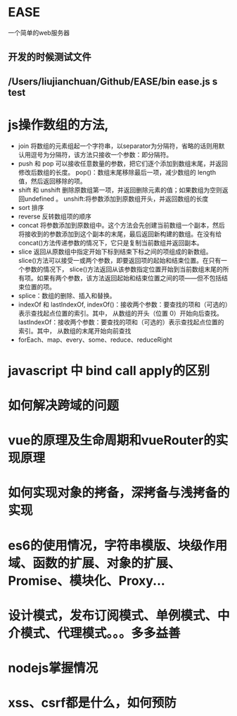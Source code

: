 # EASE
一个简单的web服务器
## 开发的时候测试文件
## /Users/liujianchuan/Github/EASE/bin ease.js s test

# js操作数组的方法,
* join 将数组的元素组起一个字符串，以separator为分隔符，省略的话则用默认用逗号为分隔符，该方法只接收一个参数：即分隔符。
* push 和 pop 可以接收任意数量的参数，把它们逐个添加到数组末尾，并返回修改后数组的长度。 pop()：数组末尾移除最后一项，减少数组的 length 值，然后返回移除的项。
* shift 和 unshift 删除原数组第一项，并返回删除元素的值；如果数组为空则返回undefined 。 unshift:将参数添加到原数组开头，并返回数组的长度
* sort 排序
* reverse 反转数组项的顺序
* concat 将参数添加到原数组中。这个方法会先创建当前数组一个副本，然后将接收到的参数添加到这个副本的末尾，最后返回新构建的数组。在没有给 concat()方法传递参数的情况下，它只是复制当前数组并返回副本。
* slice 返回从原数组中指定开始下标到结束下标之间的项组成的新数组。slice()方法可以接受一或两个参数，即要返回项的起始和结束位置。在只有一个参数的情况下， slice()方法返回从该参数指定位置开始到当前数组末尾的所有项。如果有两个参数，该方法返回起始和结束位置之间的项——但不包括结束位置的项。
* splice：数组的删除、插入和替换。
* indexOf 和 lastIndexOf, indexOf()：接收两个参数：要查找的项和（可选的）表示查找起点位置的索引。其中， 从数组的开头（位置 0）开始向后查找。
lastIndexOf：接收两个参数：要查找的项和（可选的）表示查找起点位置的索引。其中， 从数组的末尾开始向前查找
* forEach、map、every、some、reduce、reduceRight

# javascript 中 bind call apply的区别
# 如何解决跨域的问题
# vue的原理及生命周期和vueRouter的实现原理
# 如何实现对象的拷备，深拷备与浅拷备的实现
# es6的使用情况，字符串模版、块级作用域、函数的扩展、对象的扩展、Promise、模块化、Proxy...
# 设计模式，发布订阅模式、单例模式、中介模式、代理模式。。。多多益善
# nodejs掌握情况 
# xss、csrf都是什么，如何预防
